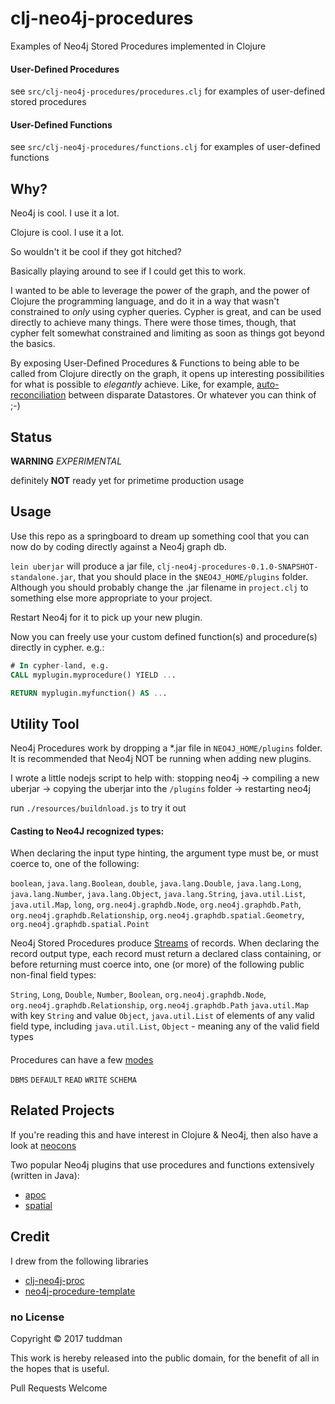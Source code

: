 # clj-neo4j-procedures

Examples of Neo4j Stored Procedures implemented in Clojure

#### User-Defined Procedures

see `src/clj-neo4j-procedures/procedures.clj` for examples of user-defined stored procedures

#### User-Defined Functions

see `src/clj-neo4j-procedures/functions.clj` for examples of user-defined functions

## Why?

Neo4j is cool.  I use it a lot. 

Clojure is cool.  I use it a lot.

So wouldn't it be cool if they got hitched?

Basically playing around to see if I could get this to work.

I wanted to be able to leverage the power of the graph, and the power of Clojure the programming language, and do it in a way that wasn't constrained to _only_ using cypher queries.  Cypher is great, and can be used directly to achieve many things. There were those times, though, that cypher felt somewhat constrained and limiting as soon as things got beyond the basics.

By exposing User-Defined Procedures & Functions to being able to be called from Clojure directly on the graph, it opens up interesting possibilities for what is possible to *elegantly* achieve.  Like, for example, [auto-reconciliation]() between disparate Datastores.  Or whatever you can think of ;-)


## Status

**WARNING**  _EXPERIMENTAL_

definitely **NOT** ready yet for primetime production usage

## Usage

Use this repo as a springboard to dream up something cool that you can now do by coding directly against a Neo4j graph db. 

`lein uberjar` will produce a jar file, `clj-neo4j-procedures-0.1.0-SNAPSHOT-standalone.jar`, that you should place in the `$NEO4J_HOME/plugins` folder.   Although you should probably change the .jar  filename in `project.clj` to something else more appropriate to your project.

Restart Neo4j for it to pick up your new plugin.

Now you can freely use your custom defined function(s) and procedure(s) directly in cypher.  e.g.:

```SQL
# In cypher-land, e.g.
CALL myplugin.myprocedure() YIELD ... 

RETURN myplugin.myfunction() AS ...  
```

## Utility Tool

Neo4j Procedures work by dropping a *.jar file in `NEO4J_HOME/plugins` folder.  It is recommended that Neo4j NOT be running when adding new plugins.

I wrote a little nodejs script to help with: stopping neo4j -> compiling a new uberjar -> copying the uberjar into the `/plugins` folder -> restarting neo4j

run `./resources/buildnload.js` to try it out


#### Casting to Neo4J recognized types:

When declaring the input type hinting, the argument type must be, or must coerce to, one of the following:

`boolean`, `java.lang.Boolean`, `double`, `java.lang.Double`, `java.lang.Long`, `java.lang.Number`, `java.lang.Object`, `java.lang.String`, `java.util.List`, `java.util.Map`, `long`, `org.neo4j.graphdb.Node`, `org.neo4j.graphdb.Path`, `org.neo4j.graphdb.Relationship`, `org.neo4j.graphdb.spatial.Geometry`, `org.neo4j.graphdb.spatial.Point`


Neo4j Stored Procedures produce [Streams](https://docs.oracle.com/javase/8/docs/api/java/util/stream/Stream.html) of records. When declaring the record output type, each record must return a declared class containing, or before returning must coerce into, one (or more) of the following public non-final field types:

`String`, `Long`, `Double`, `Number`, `Boolean`, `org.neo4j.graphdb.Node`, `org.neo4j.graphdb.Relationship`, `org.neo4j.graphdb.Path`
`java.util.Map` with key `String` and value `Object`,
`java.util.List` of elements of any valid field type, including  `java.util.List`,
`Object` - meaning any of the valid field types


####

Procedures can have a few [modes](https://neo4j.com/docs/java-reference/3.1/javadocs/index.html?org/neo4j/procedure/Procedure.html)

`DBMS` `DEFAULT` `READ` `WRITE` `SCHEMA`

## Related Projects

If you're reading this and have interest in Clojure & Neo4j, then also have a look at [neocons](https://github.com/michaelklishin/neocons)

Two popular Neo4j plugins that use procedures and functions extensively (written in Java):

* [apoc](https://github.com/neo4j-contrib/neo4j-apoc-procedures)
* [spatial](https://github.com/neo4j-contrib/spatial)

## Credit

I drew from the following libraries

- [clj-neo4j-proc](https://github.com/ducky427/clj-neo4j-proc)
- [neo4j-procedure-template](https://github.com/neo4j-examples/neo4j-procedure-template)



### no License

Copyright © 2017 tuddman

This work is hereby released into the public domain, for the benefit of all in the hopes that is useful.

Pull Requests Welcome
